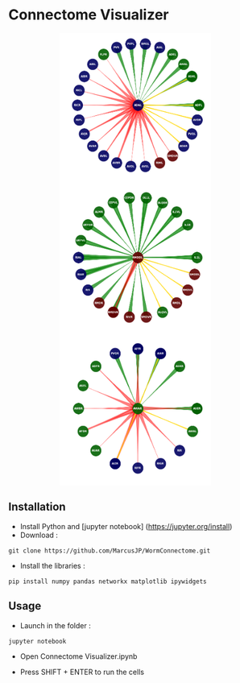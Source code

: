 # Connectome Visualizer

<p align="center">
  	<img align="middle" src="./ex.png" alt="visualization" width="300" height="300" />
	<img align="middle" src="./ex2.png" alt="visualization" width="300" height="300" />
	<img align="middle" src="./ex3.png" alt="visualization" width="300" height="300" />
</p>

## Installation

- Install Python and [jupyter notebook] (https://jupyter.org/install)
- Download :

```
git clone https://github.com/MarcusJP/WormConnectome.git
```

- Install the libraries :

```
pip install numpy pandas networkx matplotlib ipywidgets
```

## Usage

- Launch in the folder :

```
jupyter notebook
```

- Open Connectome Visualizer.ipynb

- Press SHIFT + ENTER to run the cells





